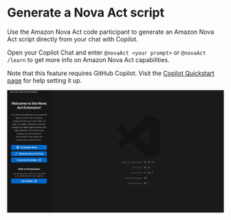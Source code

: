 # Generate a Nova Act script

Use the Amazon Nova Act code participant to generate an Amazon Nova Act script directly from your chat with Copilot.

Open your Copilot Chat and enter `@novaAct <your prompt>` or `@novaAct /learn` to get more info on Amazon Nova Act capabilities.

Note that this feature requires GitHub Copilot. Visit the [Copilot Quickstart page](https://docs.github.com/en/copilot/get-started/quickstart?tool=vscode) for help setting it up.

![A GIF displaying a Nova Act user requesting @novaAct to create a flow](step2_chat.gif)
